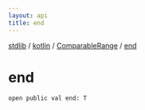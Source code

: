 ```yaml
---
layout: api
title: end
---
```

[stdlib](../../index.html) / [kotlin](../index.html) / [ComparableRange](index.html) / [end](end.html)

# end

```
open public val end: T
```
